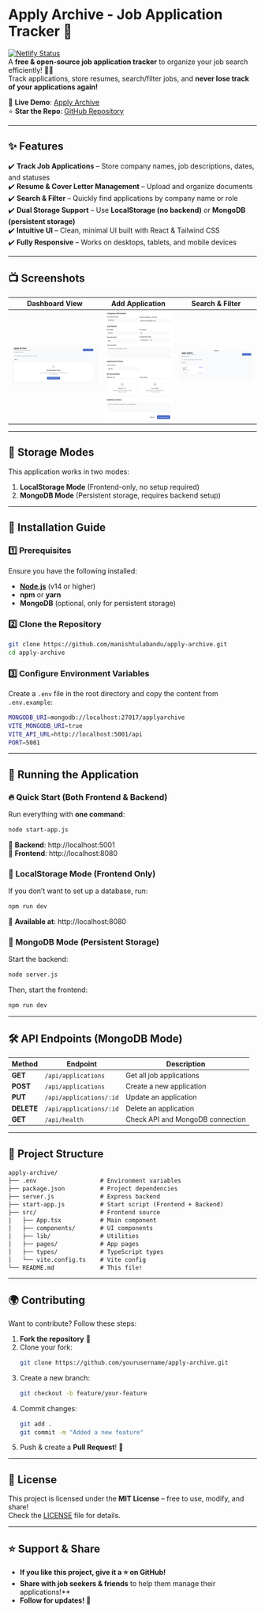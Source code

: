 # **Apply Archive - Job Application Tracker** 🎯

[![Netlify Status](https://api.netlify.com/api/v1/badges/xxxxxx/deploy-status)](https://grand-mousse-e7c7c9.netlify.app)  
A **free & open-source job application tracker** to organize your job search efficiently! 📂✨  
Track applications, store resumes, search/filter jobs, and **never lose track of your applications again!**  

🚀 **Live Demo**: [Apply Archive](https://grand-mousse-e7c7c9.netlify.app)  
⭐ **Star the Repo**: [GitHub Repository](https://github.com/manishtulabandu/apply-archive)

---

## **✨ Features**
✔️ **Track Job Applications** – Store company names, job descriptions, dates, and statuses  
✔️ **Resume & Cover Letter Management** – Upload and organize documents  
✔️ **Search & Filter** – Quickly find applications by company name or role  
✔️ **Dual Storage Support** – Use **LocalStorage (no backend)** or **MongoDB (persistent storage)**  
✔️ **Intuitive UI** – Clean, minimal UI built with React & Tailwind CSS  
✔️ **Fully Responsive** – Works on desktops, tablets, and mobile devices  

---

## **📺 Screenshots**
| Dashboard View | Add Application | Search & Filter |
|---------------|----------------|----------------|
| ![Dashboard](./assets/dashboard.png) | ![Add Job](./assets/add-job.png) | ![Search](./assets/search-filter.png) |

---

## **💠 Storage Modes**
This application works in two modes:
1. **LocalStorage Mode** (Frontend-only, no setup required)
2. **MongoDB Mode** (Persistent storage, requires backend setup)

---

## **🚀 Installation Guide**
### **1️⃣ Prerequisites**
Ensure you have the following installed:
- **[Node.js](https://nodejs.org/)** (v14 or higher)
- **npm** or **yarn**
- **MongoDB** (optional, only for persistent storage)

### **2️⃣ Clone the Repository**
```sh
git clone https://github.com/manishtulabandu/apply-archive.git
cd apply-archive
```

### **3️⃣ Configure Environment Variables**
Create a `.env` file in the root directory and copy the content from `.env.example`:
```sh
MONGODB_URI=mongodb://localhost:27017/applyarchive
VITE_MONGODB_URI=true
VITE_API_URL=http://localhost:5001/api
PORT=5001
```

---

## **🎯 Running the Application**
### **🔥 Quick Start (Both Frontend & Backend)**
Run everything with **one command**:
```sh
node start-app.js
```
💪 **Backend**: http://localhost:5001  
💪 **Frontend**: http://localhost:8080  

### **📌 LocalStorage Mode (Frontend Only)**
If you don’t want to set up a database, run:
```sh
npm run dev
```
💪 **Available at**: http://localhost:8080  

### **📁 MongoDB Mode (Persistent Storage)**
Start the backend:
```sh
node server.js
```
Then, start the frontend:
```sh
npm run dev
```

---

## **🛠 API Endpoints (MongoDB Mode)**
| Method | Endpoint | Description |
|--------|---------|-------------|
| **GET** | `/api/applications` | Get all job applications |
| **POST** | `/api/applications` | Create a new application |
| **PUT** | `/api/applications/:id` | Update an application |
| **DELETE** | `/api/applications/:id` | Delete an application |
| **GET** | `/api/health` | Check API and MongoDB connection |

---

## **💽 Project Structure**
```
apply-archive/
├── .env                  # Environment variables
├── package.json          # Project dependencies
├── server.js             # Express backend
├── start-app.js          # Start script (Frontend + Backend)
├── src/                  # Frontend source
│   ├── App.tsx           # Main component
│   ├── components/       # UI components
│   ├── lib/              # Utilities
│   ├── pages/            # App pages
│   ├── types/            # TypeScript types
│   └── vite.config.ts    # Vite config
└── README.md             # This file!
```

---

## **🌍 Contributing**
Want to contribute? Follow these steps:

1. **Fork the repository** 🍞
2. Clone your fork:
   ```sh
   git clone https://github.com/yourusername/apply-archive.git
   ```
3. Create a new branch:
   ```sh
   git checkout -b feature/your-feature
   ```
4. Commit changes:
   ```sh
   git add .
   git commit -m "Added a new feature"
   ```
5. Push & create a **Pull Request**! 🚀

---

## **📝 License**
This project is licensed under the **MIT License** – free to use, modify, and share!  
Check the [LICENSE](./LICENSE) file for details.

---

## **⭐ Support & Share**
- **If you like this project, give it a ⭐ on GitHub!**  
- **Share with job seekers & friends** to help them manage their applications!**  
- **Follow for updates! 🚀**  

